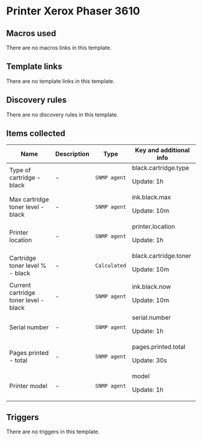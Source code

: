 # Printer Xerox Phaser 3610

## Macros used

There are no macros links in this template.

## Template links

There are no template links in this template.

## Discovery rules

There are no discovery rules in this template.

## Items collected

|Name|Description|Type|Key and additional info|
|----|-----------|----|----|
|Type of cartridge - black|<p>-</p>|`SNMP agent`|black.cartridge.type<p>Update: 1h</p>|
|Max cartridge toner level - black|<p>-</p>|`SNMP agent`|ink.black.max<p>Update: 10m</p>|
|Printer location|<p>-</p>|`SNMP agent`|printer.location<p>Update: 1h</p>|
|Cartridge toner level % - black|<p>-</p>|`Calculated`|black.cartridge.toner<p>Update: 10m</p>|
|Current cartridge toner level - black|<p>-</p>|`SNMP agent`|ink.black.now<p>Update: 10m</p>|
|Serial number|<p>-</p>|`SNMP agent`|serial.number<p>Update: 1h</p>|
|Pages printed - total|<p>-</p>|`SNMP agent`|pages.printed.total<p>Update: 30s</p>|
|Printer model|<p>-</p>|`SNMP agent`|model<p>Update: 1h</p>|
## Triggers

There are no triggers in this template.

